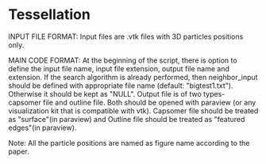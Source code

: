 # Tessellation

INPUT FILE FORMAT: Input files are .vtk files with 3D particles positions only.

MAIN CODE FORMAT: At the beginning of the script, there is option to define the input file name, input file extension, output file name and extension. If the search algorithm is already performed, then neighbor_input should be defined with appropriate file name (default: "bigtest1.txt"). Otherwise it should be kept as "NULL". Output file is of two types- capsomer file and outline file. Both should be opened with paraview (or any visualization kit that is compatible with vtk). Capsomer file should be treated as "surface"(in paraview) and Outline file should be treated as "featured edges"(in paraview).

Note: All the particle positions are named as figure name according to the paper. 
